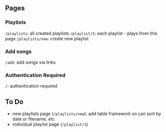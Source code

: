 ## Pages

### Playlists

`/playlists`: all created playlists
`/playlist/1`: each playlist - plays from this page
`/playlists/new`: create new playlist

### Add songs

`/add`: add songs via links

### Authentication Required

`/`: authentication required

## To Do

- new playlists page (`/playlists/new`): add table framework so can sort by date or filename, etc
- individual playlist page (`/playlist/1`)
